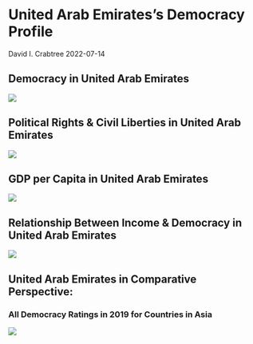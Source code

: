 United Arab Emirates’s Democracy Profile
================
David I. Crabtree
2022-07-14

## Democracy in United Arab Emirates

![](C:\Users\David\Desktop\PROGRA~1\FILESA~1\DEMOCR~1\reports\UNITED~1/figure-gfm/Demscore-1.png)<!-- -->

## Political Rights & Civil Liberties in United Arab Emirates

![](C:\Users\David\Desktop\PROGRA~1\FILESA~1\DEMOCR~1\reports\UNITED~1/figure-gfm/Political%20Rights%20&%20Civil%20Libs-1.png)<!-- -->

## GDP per Capita in United Arab Emirates

![](C:\Users\David\Desktop\PROGRA~1\FILESA~1\DEMOCR~1\reports\UNITED~1/figure-gfm/GDP%20per%20Capita-1.png)<!-- -->

## Relationship Between Income & Democracy in United Arab Emirates

![](C:\Users\David\Desktop\PROGRA~1\FILESA~1\DEMOCR~1\reports\UNITED~1/figure-gfm/Income%20&%20Dem-1.png)<!-- -->

## United Arab Emirates in Comparative Perspective:

### All Democracy Ratings in 2019 for Countries in Asia

![](C:\Users\David\Desktop\PROGRA~1\FILESA~1\DEMOCR~1\reports\UNITED~1/figure-gfm/Democracy%20in%20Comparative%20Perspective-1.png)<!-- -->
